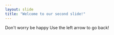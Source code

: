 ```yaml
---
layout: slide
title: "Welcome to our second slide!"
---
```

Don't worry be happy
Use the left arrow to go back!
